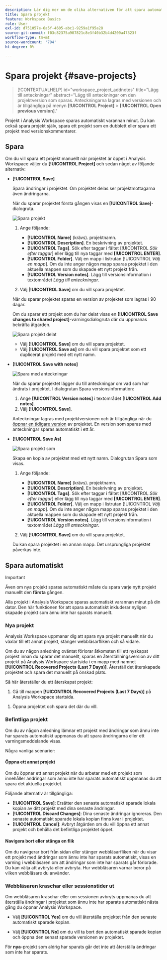 ```yaml
---
description: Lär dig mer om de olika alternativen för att spara automatiskt, spara som, spara som mall och öppna tidigare versioner.
title: Spara projekt
feature: Workspace Basics
role: User
exl-id: d751057e-6a5f-4605-abc1-9259a1f95a28
source-git-commit: f03c82375a907821c8e3f40b32b4d4200a47323f
workflow-type: tm+mt
source-wordcount: '794'
ht-degree: 0%

---
```


# Spara projekt {#save-projects}

<!-- markdownlint-disable MD034 -->

>[!CONTEXTUALHELP]
>id="workspace_project_addnotes"
>title="Lägg till anteckningar"
>abstract="Lägg till anteckningar om den projektversion som sparas. Anteckningarna lagras med versionen och är tillgängliga på menyn **[!UICONTROL Project]** > **[!UICONTROL Open previous version]**."

<!-- markdownlint-enable MD034 -->


Projekt i Analysis Workspace sparas automatiskt varannan minut. Du kan också spara projekt själv, spara ett projekt som en dubblett eller spara ett projekt med versionskommentarer.

## Spara

Om du vill spara ett projekt manuellt när projektet är öppet i Analysis Workspace väljer du **[!UICONTROL Project]** och sedan något av följande alternativ:

* **[!UICONTROL Save]**

  Spara ändringar i projektet. Om projektet delas ser projektmottagarna även ändringarna.

  När du sparar projektet första gången visas en **[!UICONTROL Save]**-dialogruta.

  ![Spara projekt](assets/save-project.png)

   1. Ange följande:

      * **[!UICONTROL Name]** (krävs). projektnamn.
      * **[!UICONTROL Description]**. En beskrivning av projektet.
      * **[!UICONTROL Tags]**. Sök efter taggar i fältet [!UICONTROL *Sök efter taggar*] eller lägg till nya taggar med **[!UICONTROL ENTER]**.
      * **[!UICONTROL Folder]**. Välj en mapp i listrutan [!UICONTROL *Välj en mapp*]. Om du inte anger någon mapp sparas projektet i den aktuella mappen som du skapade ett nytt projekt från.
      * **[!UICONTROL Version notes]**. Lägg till versionsinformation i textområdet *Lägg till anteckningar*.

   1. Välj **[!UICONTROL Save]** om du vill spara projektet.

  När du sparar projektet sparas en version av projektet som lagras i 90 dagar.

  Om du sparar ett projekt som du har delat visas en **[!UICONTROL Save changes to shared project]**-varningsdialogruta där du uppmanas bekräfta åtgärden.

  ![Spara projekt delat](assets/save-project-shared.png)

   * Välj **[!UICONTROL Save]** om du vill spara projektet.
   * Välj **[!UICONTROL Save as]** om du vill spara projektet som ett duplicerat projekt med ett nytt namn.


* **[!UICONTROL Save with notes]**

  ![Spara med anteckningar](assets/save-version-notes.png)

  När du sparar projektet lägger du till anteckningar om vad som har ändrats i projektet. I dialogrutan Spara versionsinformation:

   1. Ange **[!UICONTROL Version notes]** i textområdet **[!UICONTROL Add notes]**.
   1. Välj **[!UICONTROL Save]**.

  Anteckningar lagras med projektversionen och är tillgängliga när du [öppnar en tidigare version](open-projects.md#open-previous-version) av projektet. En version som sparas med anteckningar sparas automatiskt i ett år.

* **[!UICONTROL Save As]**

  ![Spara projekt som](assets/save-project-as.png)

  Skapa en kopia av projektet med ett nytt namn. Dialogrutan Spara som visas.

   1. Ange följande:

      * **[!UICONTROL Name]** (krävs). projektnamn.
      * **[!UICONTROL Description]**. En beskrivning av projektet.
      * **[!UICONTROL Tags]**. Sök efter taggar i fältet [!UICONTROL *Sök efter taggar*] eller lägg till nya taggar med **[!UICONTROL ENTER]**.
      * **[!UICONTROL Folder]**. Välj en mapp i listrutan [!UICONTROL *Välj en mapp*]. Om du inte anger någon mapp sparas projektet i den aktuella mappen som du skapade ett nytt projekt från.
      * **[!UICONTROL Version notes]**. Lägg till versionsinformation i textområdet *Lägg till anteckningar*.

   1. Välj **[!UICONTROL Save]** om du vill spara projektet.

  Du kan spara projektet i en annan mapp. Det ursprungliga projektet påverkas inte.


<!-- Cannot find this option in CJA 
| **[!UICONTROL Save as template]** | Save your project as a [custom template](https://experienceleague.adobe.com/docs/analytics/analyze/analysis-workspace/build-workspace-project/starter-projects.html?lang=sv-SE) that becomes available to your organization under **[!UICONTROL Project > New]** | 
-->

## Spara automatiskt


>[!IMPORTANT]
>
>Även om nya projekt sparas automatiskt måste du spara varje nytt projekt manuellt den **första** gången.
>

Alla projekt i Analysis Workspace sparas automatiskt varannan minut på din dator. Den här funktionen för att spara automatiskt inkluderar nyligen skapade projekt som ännu inte har sparats manuellt.

### Nya projekt

Analysis Workspace uppmanar dig att spara nya projekt manuellt när du växlar till ett annat projekt, stänger webbläsarfliken och så vidare.

Om du av någon anledning oväntat förlorar åtkomsten till ett nyskapat projekt innan du sparar det manuellt, sparas en återställningsversion av ditt projekt på Analysis Workspace startsida i en mapp med namnet **[!UICONTROL Recovered Projects (Last 7 Days)]**. Återställ det återskapade projektet och spara det manuellt på önskad plats.

Så här återställer du ett återskapat projekt:

1. Gå till mappen **[!UICONTROL Recovered Projects (Last 7 Days)]** på Analysis Workspace startsida.

<!-- 
     ![The list of folders highlighting the Recovered Project folder.](assets/recovered-folder.png)
  -->

1. Öppna projektet och spara det där du vill.


### Befintliga projekt

Om du av någon anledning lämnar ett projekt med ändringar som ännu inte har sparats automatiskt uppmanas du att spara ändringarna eller ett varningsmeddelande visas.


Några vanliga scenarier:

#### Öppna ett annat projekt

Om du öppnar ett annat projekt när du arbetar med ett projekt som innehåller ändringar som ännu inte har sparats automatiskt uppmanas du att spara det aktuella projektet.

Följande alternativ är tillgängliga:

* **[!UICONTROL Save]**: Ersätter den senaste automatiskt sparade lokala kopian av ditt projekt med dina senaste ändringar.
* **[!UICONTROL Discard Changes]**: Dina senaste ändringar ignoreras. Den senaste automatiskt sparade lokala kopian finns kvar i projektet.
* **[!UICONTROL Cancel]**: Avbryt åtgärden om du vill öppna ett annat projekt och behålla det befintliga projektet öppet.

<!-- ![Click Save to save changes to a project.](assets/existing-save.png) -->

#### Navigera bort eller stänga en flik

Om du navigerar bort från sidan eller stänger webbläsarfliken när du visar ett projekt med ändringar som ännu inte har sparats automatiskt, visas en varning i webbläsaren om att ändringar som inte har sparats går förlorade. Du kan välja att avbryta eller avbryta. Hur webbläsaren varnar beror på vilken webbläsare du använder.


### Webbläsaren kraschar eller sessionstider ut

Om webbläsaren kraschar eller om sessionen avbryts uppmanas du att återställa ändringar i projektet som ännu inte har sparats automatiskt nästa gång du öppnar Analysis Workspace.

* Välj **[!UICONTROL Yes]** om du vill återställa projektet från den senaste automatiskt sparade kopian.

* Välj **[!UICONTROL No]** om du vill ta bort den automatiskt sparade kopian och öppna den senast sparade versionen av projektet.

<!--![The Project Recovery dialog box.](assets/project-recovery.png)-->



För **nya**-projekt som aldrig har sparats går det inte att återställa ändringar som inte har sparats.


<!-- Shouldn't this belong to another page?  Moved it to a new open projects page


## Open previously saved version

To open a previously saved version of a project:

1. Select **[!UICONTROL Open previous version]** from the **[!UICONTROL Project]** menu.

   ![The Previously saved project versions list and options to show All versions or Only versions with notes.](assets/open-previously-saved.png)

1. Review the list of previous versions available. You can switch between **[!UICONTROL All versions]** and **[!UICONTROL Only versions with notes]**.

   For each version, the list shows a timestamp
   [!UICONTROL Timestamp] and [!UICONTROL Editor] are shown, in addition to [!UICONTROL Notes] if they were added when the [!UICONTROL Editor] saved. Versions without notes are stored for 90 days; versions with notes are stored for 1 year.
1. Select a previous version and click **[!UICONTROL Load]**.
   The previous version then loads with a notification. The previous version does not become the current saved version of your project until you click **[!UICONTROL Save]**. If you navigate away from the loaded version, when you return, you will see the last saved version of the project.

-->
